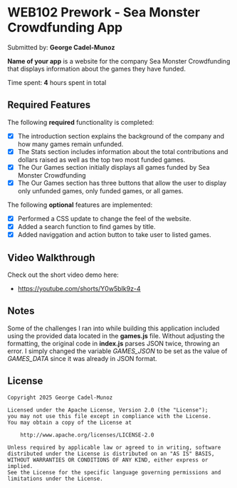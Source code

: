 # WEB102 Prework - Sea Monster Crowdfunding App

Submitted by: **George Cadel-Munoz**

**Name of your app** is a website for the company Sea Monster Crowdfunding that
displays information about the games they have funded.

Time spent: **4** hours spent in total

## Required Features

The following **required** functionality is completed:

- [x] The introduction section explains the background of the company and how
      many games remain unfunded.
- [x] The Stats section includes information about the total contributions and
      dollars raised as well as the top two most funded games.
- [x] The Our Games section initially displays all games funded by Sea Monster
      Crowdfunding
- [x] The Our Games section has three buttons that allow the user to display
      only unfunded games, only funded games, or all games.

The following **optional** features are implemented:

- [x] Performed a CSS update to change the feel of the website.
- [x] Added a search function to find games by title.
- [x] Added naviggation and action button to take user to listed games.

## Video Walkthrough

Check out the short video demo here:

- https://youtube.com/shorts/Y0w5bIk9z-4

## Notes

Some of the challenges I ran into while building this application included using
the provided data located in the **games.js** file. Without adjusting the
formatting, the original code in **index.js** parses JSON twice, throwing an
error. I simply changed the variable _GAMES_JSON_ to be set as the value of
_GAMES_DATA_ since it was already in JSON format.

## License

    Copyright 2025 George Cadel-Munoz

    Licensed under the Apache License, Version 2.0 (the "License");
    you may not use this file except in compliance with the License.
    You may obtain a copy of the License at

        http://www.apache.org/licenses/LICENSE-2.0

    Unless required by applicable law or agreed to in writing, software
    distributed under the License is distributed on an "AS IS" BASIS,
    WITHOUT WARRANTIES OR CONDITIONS OF ANY KIND, either express or implied.
    See the License for the specific language governing permissions and
    limitations under the License.
